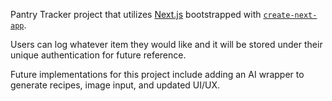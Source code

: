 Pantry Tracker project that utilizes [Next.js](https://nextjs.org/) bootstrapped with [`create-next-app`](https://github.com/vercel/next.js/tree/canary/packages/create-next-app).

Users can log whatever item they would like and it will be stored under their unique authentication for future reference.

Future implementations for this project include adding an AI wrapper to generate recipes, image input, and updated UI/UX.  
